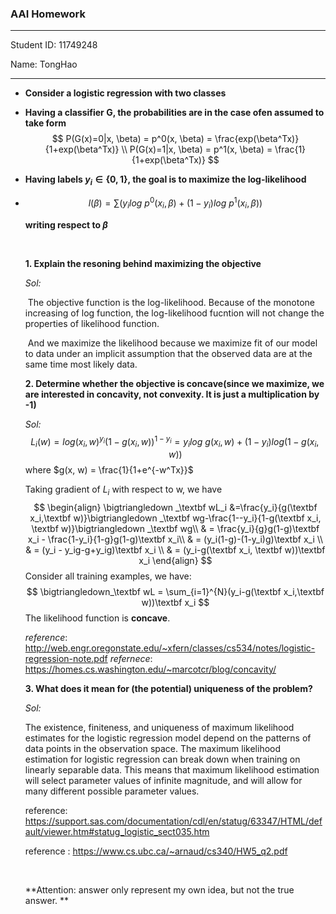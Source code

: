 ### AAI Homework 

---

Student ID: 11749248 

Name: TongHao  

---

-  **Consider a logistic regression with two classes**

- **Having a classifier G,  the probabilities are in the case ofen assumed to take form**
  $$
  P(G(x)=0|x, \beta) = p^0(x, \beta) = \frac{exp(\beta^Tx)}{1+exp(\beta^Tx)}  \\
  P(G(x)=1|x, \beta) = p^1(x, \beta) = \frac{1}{1+exp(\beta^Tx)}
  $$

- **Having labels $y_i\in\{0,1\}$, the goal is to maximize the log-likelihood** 

- $$
  l(\beta) = \sum(y_ilog\ p^0(x_i, \beta)+ (1-y_i)log\ p^1(x_i, \beta))
  $$

  **writing respect to $\beta$**

  ​

  **1. Explain the resoning behind maximizing the objective**

  *Sol:*  

  ​	The objective function is the log-likelihood. Because of the monotone increasing of log function, the log-likelihood fucntion will not change the properties of likelihood function. 

  ​	And we maximize the likelihood because we maximize fit of our model to data under an implicit assumption that the observed data are at the same time most  likely data.

  **2. Determine whether the objective is concave(since we maximize, we are interested in concavity, not convexity. It is just a multiplication by -1)**

  *Sol:*  
  $$
  L_i(w) = log(x_i, w)^{y_i}(1-g(x_i, w))^{1-y_i} = y_ilog\ g(x_i, w)  + (1-y_i)log(1-g(x_i, w)) 
  $$
  where $g(x, w) = \frac{1}{1+e^{-w^Tx}}$

  Taking gradient of $L_i$ with respect to w, we have
  $$
  \begin{align}
  \bigtriangledown _\textbf wL_i &=\frac{y_i}{g(\textbf x_i,\textbf w)}\bigtriangledown _\textbf wg-\frac{1--y_i}{1-g(\textbf x_i, \textbf w)}\bigtriangledown _\textbf wg\\
  & = \frac{y_i}{g}g(1-g)\textbf x_i - \frac{1-y_i}{1-g}g(1-g)\textbf x_i\\
  & = (y_i(1-g)-(1-y_i)g)\textbf x_i \\
  & = (y_i - y_ig-g+y_ig)\textbf x_i \\
  & = (y_i-g(\textbf x_i, \textbf w))\textbf x_i
  \end{align}
  $$
  Consider all training examples, we have:
  $$
  \bigtriangledown_\textbf wL = \sum_{i=1}^{N}(y_i-g(\textbf x_i,\textbf w))\textbf x_i
  $$
  The likelihood function is **concave**.

  *reference*:  http://web.engr.oregonstate.edu/~xfern/classes/cs534/notes/logistic-regression-note.pdf
  *refernece*:  https://homes.cs.washington.edu/~marcotcr/blog/concavity/

  **3. What does it mean for (the potential) uniqueness of the problem?**

  *Sol:* 

  The existence, finiteness, and uniqueness of maximum likelihood estimates  for the logistic regression model depend on the patterns of data points in the observation space. The maximum likelihood estimation for logistic regression can break down when training on linearly separable data. This means that maximum likelihood estimation will select parameter values of infinite magnitude,  and will allow for many different possible parameter values. 

  reference: https://support.sas.com/documentation/cdl/en/statug/63347/HTML/default/viewer.htm#statug_logistic_sect035.htm

  reference : https://www.cs.ubc.ca/~arnaud/cs340/HW5_q2.pdf

  ​

  **Attention: answer only represent my own idea, but not the true answer. **
